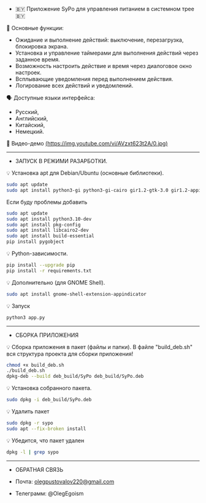 - 🇧🇾 Приложение SyPo для управления питанием в системном трее 🇧🇾
 
🧾 Основные функции:
- Ожидание и выполнение действий: выключение, перезагрузка, блокировка экрана.
- Установка и управление таймерами для выполнения действий через заданное время.
- Возможность настроить действие и время через диалоговое окно настроек.
- Всплывающие уведомления перед выполнением действия.
- Логирование всех действий и уведомлений.

🗣 Доступные языки интерфейса:
- Русский, 
- Английский, 
- Китайский, 
- Немецкий.

🎥 Видео-демо
[(https://img.youtube.com/vi/AVzxt623t2A/0.jpg)](https://www.youtube.com/watch?v=TDo2tV02jaE&ab)

---------------------------------------------------------------------------------
-  ЗАПУСК В РЕЖИМИ РАЗАРБОТКИ.

💡 Установка apt для Debian/Ubuntu (основные библиотеки).
```bash
sudo apt update
sudo apt install python3-gi python3-gi-cairo gir1.2-gtk-3.0 gir1.2-appindicator3-0.1
```
Если буду проблемы добавить
```bash
sudo apt update
sudo apt install python3.10-dev
sudo apt install pkg-config
sudo apt install libcairo2-dev
sudo apt install build-essential
pip install pygobject
```

💡 Python-зависимости.
```bash
pip install --upgrade pip
pip install -r requirements.txt
```

💡 Дополнительно (для GNOME Shell).
```bash
sudo apt install gnome-shell-extension-appindicator
```

💡 Запуск
```bash
python3 app.py
```

---------------------------------------------------------------------------------
- СБОРКА ПРИЛОЖЕНИЯ

💡 Сборка приложения в пакет (файлы и папки). В файле "build_deb.sh" вся структура проекта для сборки приложения!
```bash
chmod +x build_deb.sh
./build_deb.sh
dpkg-deb --build deb_build/SyPo deb_build/SyPo.deb
```

💡 Установка собранного пакета.
```bash
sudo dpkg -i deb_build/SyPo.deb
```

💡 Удалить пакет
```bash
sudo dpkg -r sypo
sudo apt --fix-broken install
```

💡 Убедится, что пакет удален
```bash
dpkg -l | grep sypo
```

---------------------------------------------------------------------------------
- ОБРАТНАЯ СВЯЗЬ

- Почта: olegpustovalov220@gmail.com 
- Телеграмм: @OlegEgoism

